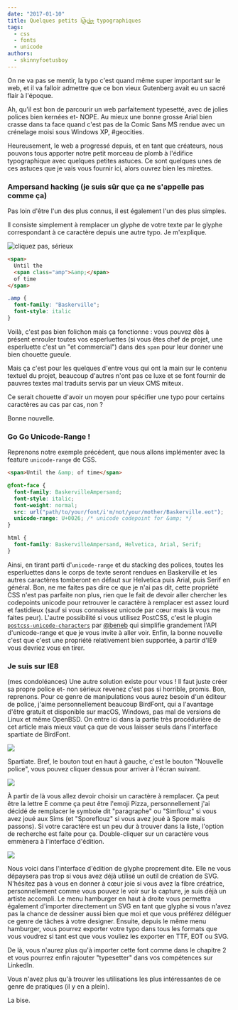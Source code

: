 ```yaml
---
date: "2017-01-10"
title: Quelques petits h͔̞̞̭͙͠a̘ç̫̯͓k̵͖̘̬̳̱̯̤s̴͎̻̯ typographiques
tags:
  - css
  - fonts
  - unicode
authors:
  - skinnyfoetusboy
---
```


On ne va pas se mentir, la typo c'est quand même super important sur le web, et
il va falloir admettre que ce bon vieux Gutenberg avait eu un sacré flair à
l'époque.

Ah, qu'il est bon de parcourir un web parfaitement typesetté, avec de jolies
polices bien kernées et- NOPE. Au mieux une bonne grosse Arial bien crasse dans
ta face quand c'est pas de la Comic Sans MS rendue avec un crénelage moisi sous
Windows XP, #geocities.

Heureusement, le web a progressé depuis, et en tant que créateurs, nous pouvons
tous apporter notre petit morceau de plomb à l'édifice typographique avec
quelques petites astuces. Ce sont quelques unes de ces astuces que je vais vous
fournir ici, alors ouvrez bien les mirettes.

### Ampersand hacking (je suis sûr que ça ne s'appelle pas comme ça)

Pas loin d'être l'un des plus connus, il est également l'un des plus simples.

Il consiste simplement à remplacer un glyphe de votre texte par le glyphe
correspondant à ce caractère depuis une autre typo. Je m'explique.

![cliquez pas, sérieux](./csslickbait.png)

```html
<span>
  Until the
  <span class="amp">&amp;</span>
  of time
</span>
```

```css
.amp {
  font-family: "Baskerville";
  font-style: italic
}
```

Voilà, c'est pas bien folichon mais ça fonctionne : vous pouvez dès à présent
enrouler toutes vos esperluettes (si vous êtes chef de projet, une esperluette
c'est un "et commercial") dans des `span` pour leur donner une bien chouette
gueule.

Mais ça c'est pour les quelques d'entre vous qui ont la main sur le contenu
textuel du projet, beaucoup d'autres n'ont pas ce luxe et se font fournir de
pauvres textes mal traduits servis par un vieux CMS miteux.

Ce serait chouette d'avoir un moyen pour spécifier une typo pour certains
caractères au cas par cas, non ?

Bonne nouvelle.

### Go Go Unicode-Range !

Reprenons notre exemple précédent, que nous allons implémenter avec la feature
`unicode-range` de CSS.

```html
<span>Until the &amp; of time</span>
```

```css
@font-face {
  font-family: BaskervilleAmpersand;
  font-style: italic;
  font-weight: normal;
  src: url("path/to/your/font/i'm/not/your/mother/Baskerville.eot");
  unicode-range: U+0026; /* unicode codepoint for &amp; */
}

html {
  font-family: BaskervilleAmpersand, Helvetica, Arial, Serif;
}
```

Ainsi, en tirant parti d'`unicode-range` et du stacking des polices, toutes les
esperluettes dans le corps de texte seront rendues en Baskerville et les autres
caractères tomberont en défaut sur Helvetica puis Arial, puis Serif en général.
Bon, ne me faites pas dire ce que je n'ai pas dit, cette propriété CSS n'est pas
parfaite non plus, rien que le fait de devoir aller chercher les codepoints
unicode pour retrouver le caractère à remplacer est assez lourd et fastidieux
(sauf si vous connaissez unicode par cœur mais là vous me faites peur).
L'autre possibilité si vous utilisez PostCSS, c'est le plugin
[`postcss-unicode-characters`](https://github.com/ben-eb/postcss-unicode-characters)
par [@beneb](https://github.com/ben-eb) qui simplifie grandement l'API d'unicode-range
et que je vous invite à aller voir.
Enfin, la bonne nouvelle c'est que c'est une propriété relativement bien
supportée, à partir d'IE9 vous devriez vous en tirer.


### Je suis sur IE8

(mes condoléances)
Une autre solution existe pour vous ! Il faut juste créer sa propre police et-
non sérieux revenez c'est pas si horrible, promis.
Bon, reprenons. Pour ce genre de manipulations vous aurez besoin d'un éditeur de
police, j'aime personnellement beaucoup BirdFont, qui a l'avantage d'être gratuit
et disponible sur macOS, Windows, pas mal de versions de Linux et même OpenBSD.
On entre ici dans la partie très procédurière de cet article mais mieux vaut ça
que de vous laisser seuls dans l'interface spartiate de BirdFont.

![](./birdfont.png)

Spartiate. Bref, le bouton tout en haut à gauche, c'est le bouton "Nouvelle
police", vous pouvez cliquer dessus pour arriver à l'écran suivant.

![](./birdfont1.png)

À partir de là vous allez devoir choisir un caractère à remplacer. Ça peut être
la lettre E comme ça peut être l'emoji Pizza, personnellement j'ai décidé de
remplacer le symbole dit "paragraphe" ou "Simflouz" si vous avez joué aux Sims
(et "Sporeflouz" si vous avez joué à Spore mais passons).
Si votre caractère est un peu dur à trouver dans la liste, l'option de recherche
est faite pour ça.
Double-cliquer sur un caractère vous emmènera à l'interface d'édition.

![](./birdfont3.png)

Nous voici dans l'interface d'édition de glyphe proprement dite. Elle ne vous
dépaysera pas trop si vous avez déjà utilisé un outil de création de SVG.
N'hésitez pas à vous en donner à cœur joie si vous avez la fibre créatrice,
personnellement comme vous pouvez le voir sur la capture, je suis déjà un artiste
accompli.
Le menu hamburger en haut à droite vous permettra également d'importer directement
un SVG en tant que glyphe si vous n'avez pas la chance de dessiner aussi bien
que moi et que vous préférez déléguer ce genre de tâches à votre designer.
Ensuite, depuis le même menu hamburger, vous pourrez exporter votre typo dans
tous les formats que vous voudrez si tant est que vous vouliez les exporter en
TTF, EOT ou SVG.

De là, vous n'aurez plus qu'à importer cette font comme dans le chapitre 2 et
vous pourrez enfin rajouter "typesetter" dans vos compétences sur LinkedIn.

Vous n'avez plus qu'à trouver les utilisations les plus intéressantes de ce
genre de pratiques (il y en a plein).

La bise.
